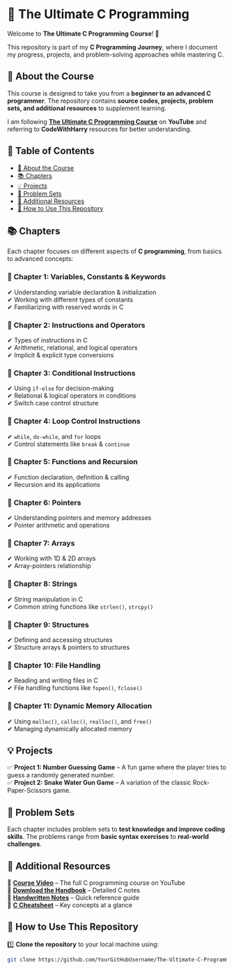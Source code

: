 # 🚀 The Ultimate C Programming

Welcome to **The Ultimate C Programming Course**! 🎯  

This repository is part of my **C Programming Journey**, where I document my progress, projects, and problem-solving approaches while mastering C.  

## 📌 About the Course  

This course is designed to take you from a **beginner to an advanced C programmer**. The repository contains **source codes, projects, problem sets, and additional resources** to supplement learning.  

I am following [**The Ultimate C Programming Course**](https://www.youtube.com/watch?v=aZb0iu4uGwA) on **YouTube** and referring to **CodeWithHarry** resources for better understanding.  

## 📖 Table of Contents  

- [📌 About the Course](#-about-the-course)  
- [📚 Chapters](#-chapters)  
- [💡 Projects](#-projects)  
- [📝 Problem Sets](#-problem-sets)  
- [📂 Additional Resources](#-additional-resources)  
- [🚀 How to Use This Repository](#-how-to-use-this-repository)  

## 📚 Chapters  

Each chapter focuses on different aspects of **C programming**, from basics to advanced concepts:  

### 🔹 **Chapter 1: Variables, Constants & Keywords**  
✔ Understanding variable declaration & initialization  
✔ Working with different types of constants  
✔ Familiarizing with reserved words in C  

### 🔹 **Chapter 2: Instructions and Operators**  
✔ Types of instructions in C  
✔ Arithmetic, relational, and logical operators  
✔ Implicit & explicit type conversions  

### 🔹 **Chapter 3: Conditional Instructions**  
✔ Using `if-else` for decision-making  
✔ Relational & logical operators in conditions  
✔ Switch case control structure  

### 🔹 **Chapter 4: Loop Control Instructions**  
✔ `while`, `do-while`, and `for` loops  
✔ Control statements like `break` & `continue`  

### 🔹 **Chapter 5: Functions and Recursion**  
✔ Function declaration, definition & calling  
✔ Recursion and its applications  

### 🔹 **Chapter 6: Pointers**  
✔ Understanding pointers and memory addresses  
✔ Pointer arithmetic and operations  

### 🔹 **Chapter 7: Arrays**  
✔ Working with 1D & 2D arrays  
✔ Array-pointers relationship  

### 🔹 **Chapter 8: Strings**  
✔ String manipulation in C  
✔ Common string functions like `strlen()`, `strcpy()`  

### 🔹 **Chapter 9: Structures**  
✔ Defining and accessing structures  
✔ Structure arrays & pointers to structures  

### 🔹 **Chapter 10: File Handling**  
✔ Reading and writing files in C  
✔ File handling functions like `fopen()`, `fclose()`  

### 🔹 **Chapter 11: Dynamic Memory Allocation**  
✔ Using `malloc()`, `calloc()`, `realloc()`, and `free()`  
✔ Managing dynamically allocated memory  

## 💡 Projects  

✅ **Project 1: Number Guessing Game** – A fun game where the player tries to guess a randomly generated number.  
✅ **Project 2: Snake Water Gun Game** – A variation of the classic Rock-Paper-Scissors game.  

## 📝 Problem Sets  

Each chapter includes problem sets to **test knowledge and improve coding skills**. The problems range from **basic syntax exercises** to **real-world challenges**.  

## 📂 Additional Resources  

📌 **[Course Video](https://www.youtube.com/watch?v=aZb0iu4uGwA)** – The full C programming course on YouTube  
📌 **[Download the Handbook](https://www.codewithharry.com/notes)** – Detailed C notes  
📌 **[Handwritten Notes](https://www.codewithharry.com/notes)** – Quick reference guide  
📌 **[C Cheatsheet](https://www.codewithharry.com/blogpost/c-cheatsheet/)** – Key concepts at a glance  

## 🚀 How to Use This Repository  

1️⃣ **Clone the repository** to your local machine using:  
   ```sh
   git clone https://github.com/YourGitHubUsername/The-Ultimate-C-Programming-Course.git
